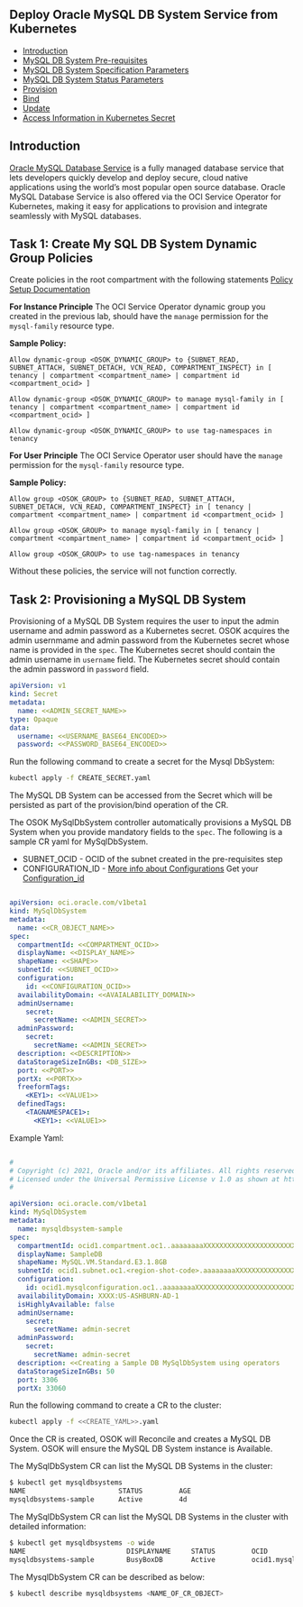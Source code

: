
## Deploy Oracle MySQL DB System Service from Kubernetes

- [Introduction](#introduction)
- [MySQL DB System Pre-requisites](#pre-requisites-for-setting-up-mysql-dbsystems)
- [MySQL DB System Specification Parameters](#mysql-dbsystem-specification-parameters)
- [MySQL DB System Status Parameters](#mysql-dbsystem-status-parameters)
- [Provision](#provisioning-a-mysql-dbsystem)
- [Bind](#binding-to-an-existing-mysql-dbsystem)
- [Update](#updating-a-mysql-dbsystem)
- [Access Information in Kubernetes Secret](#access-information-in-kubernetes-secrets)

## Introduction

[Oracle MySQL Database Service](https://www.oracle.com/mysql/) is a fully managed database service that lets developers quickly develop and deploy secure, cloud native applications using the world’s most popular open source database. Oracle MySQL Database Service is also offered via the OCI Service Operator for Kubernetes, making it easy for applications to provision and integrate seamlessly with MySQL databases.


## Task 1: Create  My SQL DB System Dynamic Group Policies

Create policies in the root compartment with the following statements [Policy Setup Documentation](https://docs.oracle.com/en-us/iaas/mysql-database/doc/policy-details-mysql-database-service.html#GUID-2D9D3C84-07A3-4BEE-82C7-B5A72A943F53)

**For Instance Principle**
The OCI Service Operator dynamic group you created in the previous lab, should have the `manage` permission for the `mysql-family` resource type. 

**Sample Policy:**

```plain
Allow dynamic-group <OSOK_DYNAMIC_GROUP> to {SUBNET_READ, SUBNET_ATTACH, SUBNET_DETACH, VCN_READ, COMPARTMENT_INSPECT} in [ tenancy | compartment <compartment_name> | compartment id <compartment_ocid> ]
```
```plain
Allow dynamic-group <OSOK_DYNAMIC_GROUP> to manage mysql-family in [ tenancy | compartment <compartment_name> | compartment id <compartment_ocid> ]
```
```plain
Allow dynamic-group <OSOK_DYNAMIC_GROUP> to use tag-namespaces in tenancy
```

**For User Principle**
The OCI Service Operator user should have the `manage` permission for the `mysql-family` resource type. 

**Sample Policy:**

```plain
Allow group <OSOK_GROUP> to {SUBNET_READ, SUBNET_ATTACH, SUBNET_DETACH, VCN_READ, COMPARTMENT_INSPECT} in [ tenancy | compartment <compartment_name> | compartment id <compartment_ocid> ]
```
```plain
Allow group <OSOK_GROUP> to manage mysql-family in [ tenancy | compartment <compartment_name> | compartment id <compartment_ocid> ]
```
```plain
Allow group <OSOK_GROUP> to use tag-namespaces in tenancy
```


Without these policies, the service will not function correctly.

## Task 2: Provisioning a MySQL DB System

Provisioning of a MySQL DB System requires the user to input the admin username and admin password as a Kubernetes secret. OSOK acquires the admin usernmame and admin password from the Kubernetes secret whose name is provided in the `spec`. 
The Kubernetes secret should contain the admin username in `username` field. 
The Kubernetes secret should contain the admin password in `password` field. 

```yaml
apiVersion: v1
kind: Secret
metadata:
  name: <<ADMIN_SECRET_NAME>>
type: Opaque
data:
  username: <<USERNAME_BASE64_ENCODED>>
  password: <<PASSWORD_BASE64_ENCODED>>
```

Run the following command to create a secret for the Mysql DbSystem:
```sh
kubectl apply -f CREATE_SECRET.yaml
```

The MySQL DB System can be accessed from the Secret which will be persisted as part of the provision/bind operation of the CR.

The OSOK MySqlDbSystem controller automatically provisions a MySQL DB System when you provide mandatory fields to the `spec`. The following is a sample CR yaml for MySqlDbSystem.

- SUBNET_OCID - OCID of the subnet created in the pre-requisites step
- CONFIGURATION_ID -  [More info about Configurations](https://docs.oracle.com/en-us/iaas/mysql-database/doc/db-systems.html#GUID-E2A83218-9700-4A49-B55D-987867D81871) Get your [Configuration_id](https://console.us-ashburn-1.oraclecloud.com/mysqlaas/configurations) 


```yaml

apiVersion: oci.oracle.com/v1beta1
kind: MySqlDbSystem
metadata:
  name: <<CR_OBJECT_NAME>>
spec:
  compartmentId: <<COMPARTMENT_OCID>>
  displayName: <<DISPLAY_NAME>>
  shapeName: <<SHAPE>>
  subnetId: <<SUBNET_OCID>>
  configuration:
    id: <<CONFIGURATION_OCID>>
  availabilityDomain: <<AVAIALABILITY_DOMAIN>>
  adminUsername:
    secret:
      secretName: <<ADMIN_SECRET>>
  adminPassword:
    secret:
      secretName: <<ADMIN_SECRET>>
  description: <<DESCRIPTION>>
  dataStorageSizeInGBs: <DB_SIZE>>
  port: <<PORT>>
  portX: <<PORTX>>
  freeformTags:
    <KEY1>: <<VALUE1>>
  definedTags:
    <TAGNAMESPACE1>:
      <KEY1>: <<VALUE1>>

```
Example Yaml:

```yaml

#
# Copyright (c) 2021, Oracle and/or its affiliates. All rights reserved.
# Licensed under the Universal Permissive License v 1.0 as shown at http://oss.oracle.com/licenses/upl.
#

apiVersion: oci.oracle.com/v1beta1
kind: MySqlDbSystem
metadata:
  name: mysqldbsystem-sample
spec:
  compartmentId: ocid1.compartment.oc1..aaaaaaaaXXXXXXXXXXXXXXXXXXXXXXXXXXXXXXXXXXXXXXXX
  displayName: SampleDB
  shapeName: MySQL.VM.Standard.E3.1.8GB
  subnetId: ocid1.subnet.oc1.<region-shot-code>.aaaaaaaaXXXXXXXXXXXXXXXXXXXXXXXXXXXXXXXXXXXXXXXX
  configuration:
    id: ocid1.mysqlconfiguration.oc1..aaaaaaaaXXXXXXXXXXXXXXXXXXXXXXXXXXXXXXXXXXXXXXXX
  availabilityDomain: XXXX:US-ASHBURN-AD-1
  isHighlyAvailable: false
  adminUsername:
    secret:
      secretName: admin-secret
  adminPassword:
    secret:
      secretName: admin-secret
  description: <<Creating a Sample DB MySqlDbSystem using operators
  dataStorageSizeInGBs: 50
  port: 3306
  portX: 33060


```

Run the following command to create a CR to the cluster:
```sh
kubectl apply -f <<CREATE_YAML>>.yaml
```

Once the CR is created, OSOK will Reconcile and creates a MySQL DB System. OSOK will ensure the MySQL DB System instance is Available.

The MySqlDbSystem CR can list the MySQL DB Systems in the cluster: 
```sh
$ kubectl get mysqldbsystems
NAME                       STATUS         AGE
mysqldbsystems-sample      Active         4d
```

The MySqlDbSystem CR can list the MySQL DB Systems in the cluster with detailed information: 
```sh
$ kubectl get mysqldbsystems -o wide
NAME                         DISPLAYNAME     STATUS         OCID                                   AGE
mysqldbsystems-sample        BusyBoxDB       Active         ocid1.mysqldbsystem.oc1.iad.........   4d
```

The MysqlDbSystem CR can be described as below:
```sh
$ kubectl describe mysqldbsystems <NAME_OF_CR_OBJECT>
```
